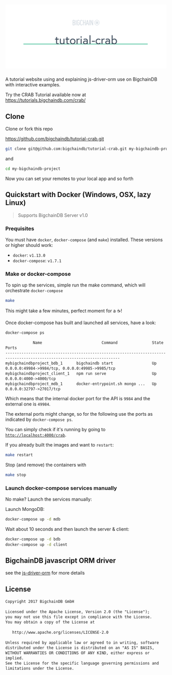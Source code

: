 # [![tutorial-crab](media/repo-banner@2x.png)](https://www.bigchaindb.com)

A tutorial website using and explaining js-driver-orm use on BigchainDB with interactive examples.

Try the CRAB Tutorial available now at https://tutorials.bigchaindb.com/crab/

## Clone
Clone or fork this repo

https://github.com/bigchaindb/tutorial-crab.git

```bash
git clone git@github.com:bigchaindb/tutorial-crab.git my-bigchaindb-project
```

and

```bash
cd my-bigchaindb-project
```

Now you can set your remotes to your local app and so forth

## Quickstart with Docker (Windows, OSX, lazy Linux)

> Supports BigchainDB Server v1.0

### Prequisites

You must have `docker`, `docker-compose` (and `make`) installed.
These versions or higher should work:

- `docker`: `v1.13.0`
- `docker-compose`: `v1.7.1`

### Make or docker-compose

To spin up the services, simple run the make command, which will orchestrate `docker-compose`

```bash
make
```

This might take a few minutes, perfect moment for a :coffee:!

Once docker-compose has built and launched all services, have a look:

```bash
docker-compose ps
```

```
            Name                          Command               State                        Ports                       
------------------------------------------------------------------------------------------------------------------------
mybigchaindbproject_bdb_1      bigchaindb start                 Up      0.0.0.0:49984->9984/tcp, 0.0.0.0:49985->9985/tcp
mybigchaindbproject_client_1   npm run serve                    Up      0.0.0.0:4000->4000/tcp   
mybigchaindbproject_mdb_1      docker-entrypoint.sh mongo ...   Up      0.0.0.0:32797->27017/tcp                        
```

Which means that the internal docker port for the API is `9984`
and the external one is `49984`.

The external ports might change, so for the following use the ports as indicated by `docker-compose ps`.

You can simply check if it's running by going to [`http://localhost:4000/crab`](http://localhost:4000/crab).

If you already built the images and want to `restart`:

```bash
make restart
```

Stop (and remove) the containers with

```bash
make stop
```

### Launch docker-compose services manually

No make? Launch the services manually:

Launch MongoDB:

```bash
docker-compose up -d mdb
```

Wait about 10 seconds and then launch the server & client:

```bash
docker-compose up -d bdb
docker-compose up -d client
```

## BigchainDB javascript ORM driver

see the [js-driver-orm](https://github.com/bigchaindb/js-driver-orm) for more details

## License

```
Copyright 2017 BigchainDB GmbH

Licensed under the Apache License, Version 2.0 (the "License");
you may not use this file except in compliance with the License.
You may obtain a copy of the License at

   http://www.apache.org/licenses/LICENSE-2.0

Unless required by applicable law or agreed to in writing, software
distributed under the License is distributed on an "AS IS" BASIS,
WITHOUT WARRANTIES OR CONDITIONS OF ANY KIND, either express or implied.
See the License for the specific language governing permissions and
limitations under the License.
```
